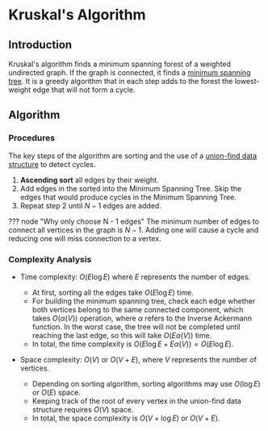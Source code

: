 # Kruskal's Algorithm

## Introduction

Kruskal's algorithm finds a minimum spanning forest of a weighted undirected graph. If the graph is connected, it finds a [minimum spanning tree](index.md). It is a greedy algorithm that in each step adds to the forest the lowest-weight edge that will not form a cycle.

## Algorithm

### Procedures

The key steps of the algorithm are sorting and the use of a [union-find data structure](../../../data-structure/union-find/union-find.md) to detect cycles.

1. **Ascending sort** all edges by their weight.
2. Add edges in the sorted into the Minimum Spanning Tree. Skip the edges that would produce cycles in the Minimum Spanning Tree.
3. Repeat step 2 until $N - 1$ edges are added.

??? node "Why only choose N - 1 edges"
    The minimum number of edges to connect all vertices in the graph is $N - 1$. Adding one will cause a cycle and reducing one will miss connection to a vertex.

### Complexity Analysis

- Time complexity: $O(E \log E)$ where $E$ represents the number of edges.
    - At first, sorting all the edges take $O(E \log E)$ time.
    - For building the minimum spanning tree, check each edge whether both vertices belong to the same connected component, which takes $O(\alpha(V))$ operation, where $\alpha$ refers to the Inverse Ackermann function. In the worst case, the tree will not be completed until reaching the last edge, so this will take $O(E \alpha(V))$ time.
    - In total, the time complexity is $O(E \log E + E \alpha(V)) = O(E \log E)$.

- Space complexity: $O(V)$ or $O(V + E)$, where $V$ represents the number of vertices.
    - Depending on sorting algorithm, sorting algorithms may use $O(\log E)$ or $O(E)$ space.
    - Keeping track of the root of every vertex in the union-find data structure requires $O(V)$ space.
    - In total, the space complexity is $O(V + \log E)$ or $O(V + E)$.